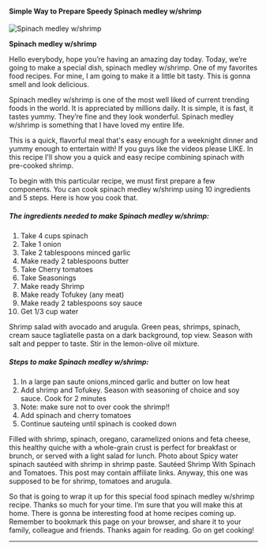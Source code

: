             

#### Simple Way to Prepare Speedy Spinach medley w/shrimp

![Spinach medley w/shrimp](https://img-global.cpcdn.com/recipes/62a8548de010a2c9/751x532cq70/spinach-medley-wshrimp-recipe-main-photo.jpg)

**Spinach medley w/shrimp**

Hello everybody, hope you’re having an amazing day today. Today, we’re going to make a special dish, spinach medley w/shrimp. One of my favorites food recipes. For mine, I am going to make it a little bit tasty. This is gonna smell and look delicious.

Spinach medley w/shrimp is one of the most well liked of current trending foods in the world. It is appreciated by millions daily. It is simple, it is fast, it tastes yummy. They’re fine and they look wonderful. Spinach medley w/shrimp is something that I have loved my entire life.

This is a quick, flavorful meal that's easy enough for a weeknight dinner and yummy enough to entertain with! If you guys like the videos please LIKE. In this recipe I'll show you a quick and easy recipe combining spinach with pre-cooked shrimp.

To begin with this particular recipe, we must first prepare a few components. You can cook spinach medley w/shrimp using 10 ingredients and 5 steps. Here is how you cook that.

##### The ingredients needed to make Spinach medley w/shrimp:

1.  Take 4 cups spinach
2.  Take 1 onion
3.  Take 2 tablespoons minced garlic
4.  Make ready 2 tablespoons butter
5.  Take Cherry tomatoes
6.  Take Seasonings
7.  Make ready Shrimp
8.  Make ready Tofukey (any meat)
9.  Make ready 2 tablespoons soy sauce
10.  Get 1/3 cup water

Shrimp salad with avocado and arugula. Green peas, shrimps, spinach, cream sauce tagliatelle pasta on a dark background, top view. Season with salt and pepper to taste. Stir in the lemon-olive oil mixture.

##### Steps to make Spinach medley w/shrimp:

1.  In a large pan saute onions,minced garlic and butter on low heat
2.  Add shrimp and Tofukey. Season with seasoning of choice and soy sauce. Cook for 2 minutes
3.  Note: make sure not to over cook the shrimp!!
4.  Add spinach and cherry tomatoes
5.  Continue sauteing until spinach is cooked down

Filled with shrimp, spinach, oregano, caramelized onions and feta cheese, this healthy quiche with a whole-grain crust is perfect for breakfast or brunch, or served with a light salad for lunch. Photo about Spicy water spinach sautéed with shrimp in shrimp paste. Sautéed Shrimp With Spinach and Tomatoes. This post may contain affiliate links. Anyway, this one was supposed to be for shrimp, tomatoes and arugula.

So that is going to wrap it up for this special food spinach medley w/shrimp recipe. Thanks so much for your time. I’m sure that you will make this at home. There is gonna be interesting food at home recipes coming up. Remember to bookmark this page on your browser, and share it to your family, colleague and friends. Thanks again for reading. Go on get cooking!

* * *